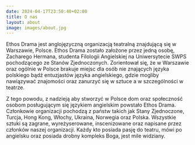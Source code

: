 ```yaml
---
date: 2024-04-17T23:50:40+02:00
title: O nas
layout: about
image: images/about.jpg
---
```

Ethos Drama jest anglojęzyczną organizacją teatralną znajdującą się w Warszawie, Polsce. Ethos Drama zostało założone przez jedną osobę, Zacharego Hermana, studenta Filologii Angielskiej na Uniwersytecie SWPS pochodzącego ze Stanów Zjednoczonych. Zorientował się, że w Warszawie oraz ogólnie w Polsce brakuje miejsc dla osób nie znających języka polskiego bądź entuzjastów języka angielskiego, gdzie mogliby nawiązywać znajomości oraz zanurzyć się w sztuce a w szczególności w teatrze.

Z tego powodu, z nadzieją aby stworzyć w Polsce dom oraz społeczność osobom posługującym się językiem angielskim powstało Ethos Drama. Członkowie organizacji pochodzą z państw takich jak Stany Zjednoczone, Turcja, Hong Kong, Włochy, Ukraina, Norwegia oraz Polska. Wszystkie sztuki są zagrane, wyreżyserowane, inscenizowane oraz napisane przez członków naszej organizacji. Każdy kto posiada pasję do teatru, mówi po angielsku oraz posiada drobny kompleks Boga, jest mile widziany.
